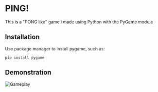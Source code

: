 # PING!

This is a "PONG like" game i made using Python with the PyGame module

## Installation

Use package manager to install pygame, such as:

```
pip install pygame
```
## Demonstration

![Gameplay](https://gfycat.com/eminentimpracticalherculesbeetle.gif)


